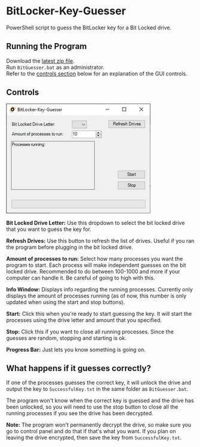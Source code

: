 # BitLocker-Key-Guesser
PowerShell script to guess the BitLocker key for a Bit Locked drive.

## Running the Program
Download the [latest zip file](https://github.com/DiadNetworks/BitLocker-Key-Guesser/releases/latest).  
Run `BitGuesser.bat` as an administrator.  
Refer to the [controls section](https://github.com/DiadNetworks/BitLocker-Key-Guesser#controls) below for an explanation of the GUI controls.

## Controls
![Local Image](Images/gui-image.png)  
  
**Bit Locked Drive Letter:** Use this dropdown to select the bit locked drive that you want to guess the key for.  
  
**Refresh Drives:** Use this button to refresh the list of drives. Useful if you ran the program before plugging in the bit locked drive.  
  
**Amount of processes to run:** Select how many processes you want the program to start. Each process will make independent guesses on the bit locked drive. Recommended to do between 100-1000 and more if your computer can handle it. Be careful of going to high with this.  
  
**Info Window:** Displays info regarding the running processes. Currently only displays the amount of processes running (as of now, this number is only updated when using the start and stop buttons).  
  
**Start:** Click this when you're ready to start guessing the key. It will start the processes using the drive letter and amount that you specified.  
  
**Stop:** Click this if you want to close all running processes. Since the guesses are random, stopping and starting is ok.  
  
**Progress Bar:** Just lets you know something is going on.  

## What happens if it guesses correctly?  
If one of the processes guesses the correct key, it will unlock the drive and output the key to `SuccessfulKey.txt` in the same folder as `BitGuesser.bat`.  

The program won't know when the correct key is guessed and the drive has been unlocked, so you will need to use the stop button to close all the running processes if you see the drive has been decrypted.  

**Note:** The program won't permanently decrypt the drive, so make sure you go to control panel and do that if that's what you want. If you plan on leaving the drive encrypted, then save the key from `SuccessfulKey.txt`.